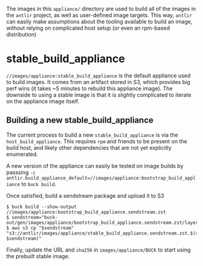 The images in this `appliance/` directory are used to build all of the images
in the `antlir` project, as well as user-defined image targets.
This way, `antlir` can easily make assumptions about the tooling available to
build an image, without relying on complicated host setup (or even an
rpm-based distribution)

stable_build_appliance
======================

`//images/appliance:stable_build_appliance` is the default appliance used to
build images. It comes from an artifact stored in S3, which provides big perf
wins (it takes ~5 minutes to rebuild this appliance image). The downside to
using a stable image is that it is slightly complicated to iterate on the
appliance image itself.

Building a new stable_build_appliance
-------------------------------------

The current process to build a new `stable_build_appliance` is via the
`host_build_appliance`. This requires `rpm` and friends to be present on the
build host, and likely other dependencies that are not yet explicitly
enumerated.

A new version of the appliance can easily be tested on image builds by passsing
`-c antlir.build_appliance_default=//images/appliance:bootstrap_build_appliance`
to `buck build`.

Once satisfied, build a sendstream package and upload it to S3 
```
$ buck build --show-output //images/appliance:bootstrap_build_appliance.sendstream.zst
$ sendstream="buck-out/gen/images/appliance/bootstrap_build_appliance.sendstream.zst/layer.sendstream.zst"
$ aws s3 cp "$sendstream" "s3://antlir/images/appliance/stable_build_appliance.sendstream.zst.$(sha256sum $sendstream)"
```
Finally, update the URL and `sha256` in `images/appliance/BUCK` to start
using the prebuilt stable image.
